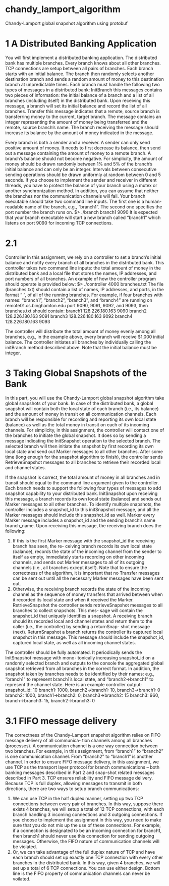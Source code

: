 # chandy_lamport_algorithm

Chandy-Lamport global snapshot algorithm using protobuf

# 1 A Distributed Banking Application

You will first implement a distributed banking application. The distributed bank has multiple branches. Every
branch knows about all other branches. TCP connections are setup between all pairs of branches. Each branch
starts with an initial balance. The branch then randomly selects another destination branch and sends a random
amount of money to this destination branch at unpredictable times.
Each branch must handle the following two types of messages in a distributed bank:
InitBranch this messages contains two pieces of information: the initial balance of a branch and a list of all
branches (including itself) in the distributed bank. Upon receiving this message, a branch will set its initial
balance and record the list of all branches.
Transfer this message indicates that a remote, source branch is transferring money to the current, target branch.
The message contains an integer representing the amount of money being transferred and the remote, source
branch’s name. The branch receiving the message should increase its balance by the amount of money
indicated in the message.

Every branch is both a sender and a receiver. A sender can only send positive amount of money. It needs to
first decrease its balance, then send out a message containing the amount of money to a remote branch. A branch’s
balance should not become negative. For simplicity, the amount of money should be drawn randomly between 1%
and 5% of the branch’s initial balance and can only be an integer. Intervals between consecutive sending operations
should be drawn uniformly at random between 0 and 5 seconds.
If you choose to implement the sender and receiver in different threads, you have to protect the balance of your
branch using a mutex or another synchronization method. In addition, you can assume that neither the branches
nor the communication channels will fail.
Your branch executable should take two command line inputs. The first one is a human-readable name of the
branch, e.g., “branch1”. The second one specifies the port number the branch runs on.
$> ./branch branch1 9090
It is expected that your branch executable will start a new branch called “branch1” which listens on port 9090 for
incoming TCP connections.
# 2.1
Controller
In this assignment, we rely on a controller to set a branch’s initial balance and notify every branch of all branches in
the distributed bank. This controller takes two command line inputs: the total amount of money in the distributed
bank and a local file that stores the names, IP addresses, and port numbers of all branches.
An example of how the controller program should operate is provided below:
$> ./controller 4000 branches.txt
The file (branches.txt) should contain a list of names, IP addresses, and ports, in the format “<name>
<public-ip-address> <port>”, of all of the running branches.
For example, if four branches with names: “branch1”, “branch2”, “branch3”, and “branch4” are running on
remote01.cs.binghamton.edu port 9090, 9091, 9092, and 9093, then branches.txt should contain:
branch1 128.226.180.163 9090
branch2 128.226.180.163 9091
branch3 128.226.180.163 9092
branch4 128.226.180.163 9093

The controller will distribute the total amount of money evenly among all branches, e.g., in the example above,
every branch will receive $1,000 initial balance. The controller initiates all branches by individually calling the
initBranch method described above. Note that the initial balance must be integer.

# 3 Taking Global Snapshots of the Bank
In this part, you will use the Chandy-Lamport global snapshot algorithm take global snapshots of your bank. In
case of the distributed bank, a global snapshot will contain both the local state of each branch (i.e., its balance) and
the amount of money in transit on all communication channels. Each branch will be responsible for recording and
reporting its own local state (balance) as well as the total money in transit on each of its incoming channels.
For simplicity, in this assignment, the controller will contact one of the branches to initiate the global
snapshot. It does so by sending a message indicating the InitSnapshot operation to the selected branch. The
selected branch will then initiate the snapshot by first recording its own local state and send out Marker messages
to all other branches. After some time (long enough for the snapshot algorithm to finish), the controller sends
RetrieveSnapshot messages to all branches to retrieve their recorded local and channel states.

If the snapshot is correct, the total amount of money in all branches and in transit should equal to the
command line argument given to the controller.
Each branch needs to support the following four types of messages to add snapshot capability to your distributed
bank.
InitSnapshot upon receiving this message, a branch records its own local state (balance) and sends out Marker
messages to all other branches. To identify multiple snapshots, the controller includes a snapshot_id to
this initSnapshot message, and all the Marker messages should include this snapshot_id as well.
Marker every Marker message includes a snapshot_id and the sending branch’s name branch_name. Upon
receiving this message, the receiving branch does the following:
1. If this is the first Marker message with the snapshot_id the receiving branch has seen, the re-
ceiving branch records its own local state (balance), records the state of the incoming channel from
the sender to itself as empty, immediately starts recording on other incoming channels, and sends out
Marker messages to all of its outgoing channels (i.e., all branches except itself).
Note that to ensure the correctness of the algorithm, it is important that no Transfer messages can
be sent out until all the necessary Marker messages have been sent out.
2. Otherwise, the receiving branch records the state of the incoming channel as the sequence of money
transfers that arrived between when it recorded its local state and when it received the Marker.
RetrieveSnapshot the controller sends retrieveSnapshot messages to all branches to collect snapshots. This mes-
sage will contain the snapshot_id that uniquely identifies a snapshot. A receiving branch should its
recorded local and channel states and return them to the caller (i.e., the controller) by sending a returnSnap-
shot message (next).
ReturnSnapshot a branch returns the controller its captured local snapshot in this message. This message should
include the snapshot_id, captured local state, as well as all incoming channel states.

The controller should be fully automated. It periodically sends the InitSnapshot message with mono-
tonically increasing snapshot_id on a randomly selected branch and outputs to the console the aggregated
global snapshot retrieved from all branches in the correct format. In addition, the snapshot taken by branches
needs to be identified by their names: e.g., “branch1” to represent branch1’s local state, and “branch2->branch1”
to represent the channel state. Here is an example controller output:
snapshot_id: 10
branch1: 1000, branch2->branch1: 10, branch3->branch1: 0
branch2: 1000, branch1->branch2: 0, branch3->branch2: 15
branch3: 960, branch->branch3: 15, branch2->branch3: 0

# 3.1 FIFO message delivery
The correctness of the Chandy-Lamport snapshot algorithm relies on FIFO message delivery of all communica-
tion channels among all branches (processes). A communication channel is a one way connection between two
branches. For example, in this assignment, from “branch1” to “branch2” is one communication channel. From
“branch2” to “branch1” is another channel.
In order to ensure FIFO message delivery, in this assignment, we use TCP as the transport layer protocol for
branch communications – both banking messages described in Part 2 and snap-shot related messages described
in Part 3. TCP ensures reliability and FIFO message delivery. Because TCP is full duplex, allowing messages to
transmit in both directions, there are two ways to setup branch communications:

1. We can use TCP in the half duplex manner, setting up two TCP connections between every pair of
branches. In this way, suppose there exists 4 branches, we will setup a total of 12 TCP connections, with
each branch handling 3 incoming connections and 3 outgoing connections.
If you choose to implement the assignment in this way, you need to make sure that you do not mix up the use
of these connections. For example, if a connection is designated to be an incoming connection for branch1,
then branch1 should never use this connection for sending outgoing messages. Otherwise, the FIFO nature
of communication channels will be violated.
2. Or, we can take advantage of the full duplex nature of TCP and have each branch should set up exactly one
TCP connection with every other branches in the distributed bank. In this way, given 4 branches, we will
set up a total of 6 TCP connections.
You can use either design. Bottom line is the FIFO property of communication channels can never be voilated.
